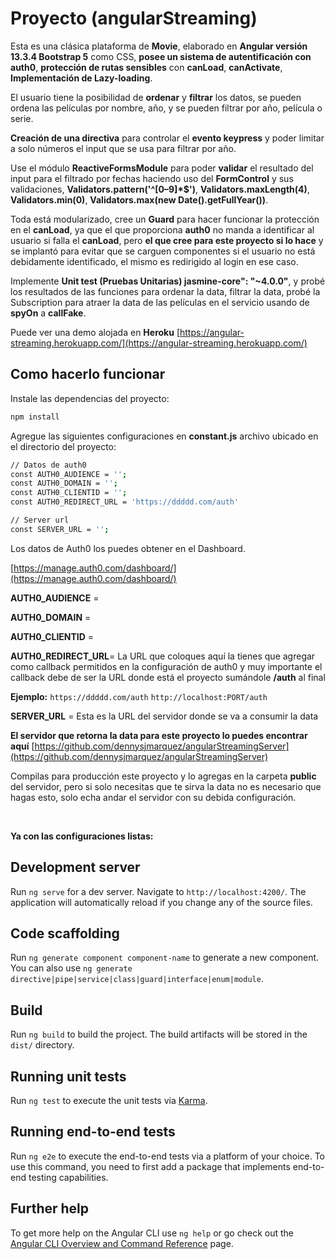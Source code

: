 # Proyecto (angularStreaming)

Esta es una clásica plataforma de **Movie**, elaborado en **Angular versión 13.3.4 Bootstrap 5** como CSS, **posee un sistema de autentificación con auth0**, **protección de rutas sensibles** con **canLoad**, **canActivate**, **Implementación de Lazy-loading**.

El usuario tiene la posibilidad de **ordenar** y **filtrar** los datos, se pueden ordena las películas por nombre, año, y se pueden filtrar por año, película o serie.

**Creación de una directiva** para controlar el **evento keypress** y poder limitar a solo números el input que se usa para filtrar por año.

Use el módulo **ReactiveFormsModule** para poder **validar** el resultado del input para el filtrado por fechas haciendo uso del **FormControl** y sus validaciones, **Validators.pattern('^[0–9]*$')**, **Validators.maxLength(4)**, **Validators.min(0)**, **Validators.max(new Date().getFullYear())**.

Toda está modularizado, cree un **Guard** para hacer funcionar la protección en el **canLoad**, ya que el que proporciona **auth0** no manda a identificar al usuario si falla el **canLoad**, pero **el que cree para este proyecto si lo hace** y se implantó para evitar que se carguen componentes si el usuario no está debidamente identificado, el mismo es redirigido al login en ese caso.

Implemente **Unit test (Pruebas Unitarias) jasmine-core": "~4.0.0"**, y probé los resultados de las funciones para ordenar la data, filtrar la data, probé la Subscription para atraer la data de las películas en el servicio usando de **spyOn** a **callFake**.

Puede ver una demo alojada en **Heroku** [https://angular-streaming.herokuapp.com/](https://angular-streaming.herokuapp.com/)

## Como hacerlo funcionar

Instale las dependencias del proyecto:

```bash
npm install
```

Agregue las siguientes configuraciones en **constant.js** archivo ubicado en el directorio del proyecto:

```bash
// Datos de auth0
const AUTH0_AUDIENCE = '';
const AUTH0_DOMAIN = '';
const AUTH0_CLIENTID = '';
const AUTH0_REDIRECT_URL = 'https://ddddd.com/auth'

// Server url
const SERVER_URL = '';
```

Los datos de Auth0 los puedes obtener en el Dashboard.

[https://manage.auth0.com/dashboard/](https://manage.auth0.com/dashboard/)

**AUTH0_AUDIENCE** =

**AUTH0_DOMAIN** =

**AUTH0_CLIENTID** =

**AUTH0_REDIRECT_URL**= La URL que coloques aquí la tienes que agregar como callback permitidos en la configuración de auth0 y muy importante el callback debe de ser la URL donde está el proyecto sumándole  **/auth** al final 

**Ejemplo:** `https://ddddd.com/auth`
`http://localhost:PORT/auth`

**SERVER_URL** = Esta es la URL del servidor donde se va a consumir la data

**El servidor que retorna la data para este proyecto lo puedes encontrar aquí** 
[https://github.com/dennysjmarquez/angularStreamingServer](https://github.com/dennysjmarquez/angularStreamingServer)

Compilas para producción este proyecto y lo agregas en la carpeta **public** del servidor, pero si solo necesitas que te sirva la data no es necesario que hagas esto, solo echa andar el servidor con su debida configuración.

<br/>

**Ya con las configuraciones listas:**

## Development server

Run `ng serve` for a dev server. Navigate to `http://localhost:4200/`. The application will automatically reload if you change any of the source files.

## Code scaffolding

Run `ng generate component component-name` to generate a new component. You can also use `ng generate directive|pipe|service|class|guard|interface|enum|module`.

## Build

Run `ng build` to build the project. The build artifacts will be stored in the `dist/` directory.

## Running unit tests

Run `ng test` to execute the unit tests via [Karma](https://karma-runner.github.io).

## Running end-to-end tests

Run `ng e2e` to execute the end-to-end tests via a platform of your choice. To use this command, you need to first add a package that implements end-to-end testing capabilities.

## Further help

To get more help on the Angular CLI use `ng help` or go check out the [Angular CLI Overview and Command Reference](https://angular.io/cli) page.
